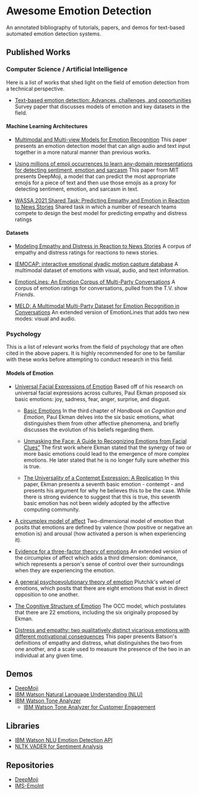 # Awesome Emotion Detection

An annotated bibliography of tutorials, papers, and demos for text-based automated emotion detection systems.

## Published Works 

### Computer Science / Artificial Intelligence

Here is a list of works that shed light on the field of emotion detection from a technical perspective.

- [Text-based emotion detection: Advances, challenges, and opportunities](https://onlinelibrary.wiley.com/doi/full/10.1002/eng2.12189)
Survey paper that discusses models of emotion and key datasets in the field.

#### Machine Learning Architectures

- [Multimodal and Multi-view Models for Emotion Recognition](https://aclanthology.org/P19-1095/)
This paper presents an emotion detection model that can align audio and text input together in a more natural manner than previous works.

- [Using millions of emoji occurrences to learn any-domain representations for detecting sentiment, emotion and sarcasm](https://arxiv.org/abs/1708.00524)
This paper from MIT presents DeepMoji, a model that can predict the most appropriate emojis for a piece of text and then use those emojis as a proxy for detecting sentiment, emotion, and sarcasm in text.

- [WASSA 2021 Shared Task: Predicting Empathy and Emotion in Reaction
to News Stories](https://aclanthology.org/2021.wassa-1.10.pdf)
Shared task in which a number of research teams compete to design the best model for predicting empathy and distress ratings

#### Datasets

- [Modeling Empathy and Distress in Reaction to News Stories](https://arxiv.org/abs/1808.10399)
A corpus of empathy and distress ratings for reactions to news stories.



- [IEMOCAP: interactive emotional dyadic motion capture database](https://link.springer.com/article/10.1007/s10579-008-9076-6)
A multimodal dataset of emotions with visual, audio, and text information.

- [EmotionLines: An Emotion Corpus of Multi-Party Conversations](https://arxiv.org/abs/1802.08379)
A corpus of emotion ratings for conversations, pulled from the T.V. show *Friends*.

- [MELD: A Multimodal Multi-Party Dataset for Emotion Recognition in Conversations](https://arxiv.org/abs/1810.02508) 
An extended version of EmotionLines that adds two new modes: visual and audio.

### Psychology

This is a list of relevant works from the field of psychology that are often cited in the above papers. It is highly recommended for one to be familiar with these works before attempting to conduct research in this field.

#### Models of Emotion

- [Universal Facial Expressions of Emotion](https://www.paulekman.com/wp-content/uploads/2013/07/Universal-Facial-Expressions-of-Emotions1.pdf)
Based off of his research on universal facial expressions across cultures, Paul Ekman proposed six basic emotions: joy, sadness, fear, anger, surprise, and disgust.

    - [Basic Emotions](https://onlinelibrary.wiley.com/doi/pdf/10.1002/0470013494.ch3)
In the third chapter of *Handbook on Cognition and Emotion*, Paul Ekman delves into the six basic emotions, what distinguishes them from other affective phenomena, and briefly discusses the evolution of his beliefs regarding them.

    - [Unmasking the Face: A Guide to Recognizing Emotions from Facial Clues”](https://psycnet.apa.org/record/1975-31746-000)
The first work where Ekman stated that the synergy of two or more basic emotions could lead to the emergence of more complex emotions. He later stated that he is no longer fully sure whether this is true.

    - [The Universality of a Contempt Expression: A Replication](https://www.paulekman.com/wp-content/uploads/2013/07/The-Universality-Of-A-Contempt-Expression-A-Replication.pdf)
In this paper, Ekman presents a seventh basic emotion - contempt - and presents his argument for why he believes this to be the case. While there is strong evidence to suggest that this is true, this seventh basic emotion has not been widely adopted by the affective computing community.

- [A circumplex model of affect](https://psycnet.apa.org/record/1981-25062-001)
Two-dimensional model of emotion that posits that emotions are defined by valence (how positive or negative an emotion is) and arousal (how activated a person is when experiencing it).

- [Evidence for a three-factor theory of emotions](https://www.sciencedirect.com/science/article/pii/009265667790037X)
An extended version of the circumplex of affect which adds a third dimension: dominance, which represents a person's sense of control over their surroundings when they are experiencing the emotion.

- [A general psychoevolutionary theory of emotion](https://www.sciencedirect.com/science/article/pii/B9780125587013500077)
Plutchik's wheel of emotions, which posits that there are eight emotions that exist in direct opposition to one another.

- [The Cognitive Structure of Emotion](https://www.researchgate.net/publication/202304316_The_Cognitive_Structure_of_Emotion)
The OCC model, which postulates that there are 22 emotions, including the six originally proposed by Ekman.

- [Distress and empathy: two qualitatively distinct vicarious emotions with different motivational consequences](https://pubmed.ncbi.nlm.nih.gov/3572705/)
This paper presents Batson's definitions of empathy and distress, what distinguishes the two from one another, and a scale used to measure the presence of the two in an individual at any given time.

## Demos

- [DeepMoji](https://deepmoji.mit.edu/)
- [IBM Watson Natural Language Understanding (NLU)](https://www.ibm.com/demos/live/natural-language-understanding/self-service/home)
- [IBM Watson Tone Analyzer](https://tone-analyzer-demo.ng.bluemix.net/?_ga=2.20122552.102902457.1633958604-1511044110.1630457514&_gac=1.19216714.1633958604.Cj0KCQjwwY-LBhD6ARIsACvT72PtNNUR4YWK71BZOiYKSV-A3lNeBfY-v95QOfZRwNksDLRb7BfMlQYaAnddEALw_wcB)
    - [IBM Watson Tone Analyzer for Customer Engagement](https://customer-engagement-demo.ng.bluemix.net/)

## Libraries

- [IBM Watson NLU Emotion Detection API](https://cloud.ibm.com/apidocs/natural-language-understanding?code=python#emotion)
- [NLTK VADER for Sentiment Analysis](https://www.nltk.org/_modules/nltk/sentiment/vader.html)

## Repositories

- [DeepMoji](https://github.com/bfelbo/DeepMoji)
- [IMS-EmoInt](https://github.com/koepermn/IMS-EmoInt)

